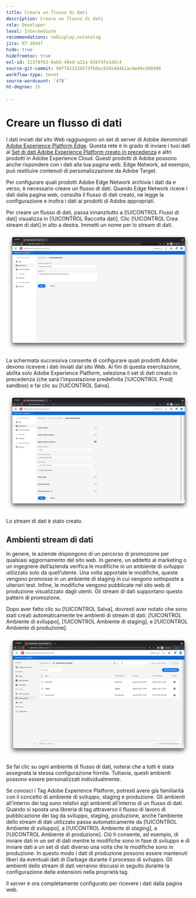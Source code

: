 ```yaml
---
title: Creare un flusso di dati
description: Creare un flusso di dati
role: Developer
level: Intermediate
recommendations: noDisplay,noCatalog
jira: KT-10447
hide: true
hidefromtoc: true
exl-id: 52378f63-8a6d-49ed-a21a-65b74fe1ddc4
source-git-commit: 90f7621536573f60ac6585404b1ac0e49cb08496
workflow-type: tm+mt
source-wordcount: '478'
ht-degree: 1%

---
```


# Creare un flusso di dati

I dati inviati dal sito Web raggiungono un set di server di Adobe denominati [Adobe Experience Platform Edge](https://business.adobe.com/products/experience-platform/experience-platform-edge-network.html). Questa rete è in grado di inviare i tuoi dati al [Set di dati Adobe Experience Platform creato in precedenza](create-a-schema.md) e altri prodotti in Adobe Experience Cloud. Questi prodotti di Adobe possono anche rispondere con i dati alla tua pagina web. Edge Network, ad esempio, può restituire contenuti di personalizzazione da Adobe Target.

Per configurare quali prodotti Adobe Edge Network archivia i dati da e verso, è necessario creare un flusso di dati. Quando Edge Network riceve i dati dalla pagina web, consulta il flusso di dati creato, ne legge la configurazione e inoltra i dati ai prodotti di Adobe appropriati.

Per creare un flusso di dati, passa innanzitutto a [!UICONTROL Flussi di dati] visualizza in [!UICONTROL Raccolta dati]. Clic [!UICONTROL Crea stream di dati] in alto a destra. Immetti un nome per lo stream di dati.

![Nome e descrizione dello stream di dati](../../../assets/implementation-strategy/datastream-name-description.png)

La schermata successiva consente di configurare quali prodotti Adobe devono ricevere i dati inviati dal sito Web. Ai fini di questa esercitazione, abilita solo Adobe Experience Platform, seleziona il set di dati creato in precedenza (che sarà l’impostazione predefinita [!UICONTROL Prod] sandbox) e fai clic su [!UICONTROL Salva].

![Configurazione del prodotto Datastream](../../../assets/implementation-strategy/datastream-product-configuration.png)

Lo stream di dati è stato creato.

## Ambienti stream di dati

In genere, le aziende dispongono di un percorso di promozione per qualsiasi aggiornamento del sito web. In genere, un addetto al marketing o un ingegnere dell’azienda verifica le modifiche in un ambiente di sviluppo utilizzato solo da quell’utente. Una volta apportate le modifiche, queste vengono promosse in un ambiente di staging in cui vengono sottoposte a ulteriori test. Infine, le modifiche vengono pubblicate nel sito web di produzione visualizzato dagli utenti. Gli stream di dati supportano questo pattern di promozione.

Dopo aver fatto clic su [!UICONTROL Salva], dovresti aver notato che sono stati creati automaticamente tre ambienti di stream di dati: [!UICONTROL Ambiente di sviluppo], [!UICONTROL Ambiente di staging], e [!UICONTROL Ambiente di produzione].

![Ambienti stream di dati](../../../assets/implementation-strategy/datastream-environments.png)

Se fai clic su ogni ambiente di flusso di dati, noterai che a tutti è stata assegnata la stessa configurazione fornita. Tuttavia, questi ambienti possono essere personalizzati individualmente.

Se conosci i Tag Adobe Experience Platform, potresti avere già familiarità con il concetto di ambiente di sviluppo, staging e produzione. Gli ambienti all’interno dei tag sono relativi agli ambienti all’interno di un flusso di dati. Quando si sposta una libreria di tag attraverso il flusso di lavoro di pubblicazione dei tag da sviluppo, staging, produzione, anche l’ambiente dello stream di dati utilizzato passa automaticamente da [!UICONTROL Ambiente di sviluppo], a [!UICONTROL Ambiente di staging], a [!UICONTROL Ambiente di produzione]. Ciò ti consente, ad esempio, di inviare dati in un set di dati mentre le modifiche sono in fase di sviluppo e di inviare dati a un set di dati diverso una volta che le modifiche sono in produzione. In questo modo i dati di produzione possono essere mantenuti liberi da eventuali dati di Garbage durante il processo di sviluppo. Gli ambienti dello stream di dati verranno discussi in seguito durante la configurazione delle estensioni nella proprietà tag.

Il server è ora completamente configurato per ricevere i dati dalla pagina web.
